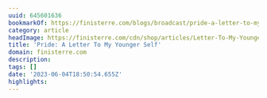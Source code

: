 ```yaml
---
uuid: 645601636
bookmarkOf: https://finisterre.com/blogs/broadcast/pride-a-letter-to-my-younger-self
category: article
headImage: https://finisterre.com/cdn/shop/articles/Letter-To-My-Younger-Self-Web.jpg?v=1685546022
title: 'Pride: A Letter To My Younger Self'
domain: finisterre.com
description:
tags: []
date: '2023-06-04T18:50:54.655Z'
highlights:
---
```



